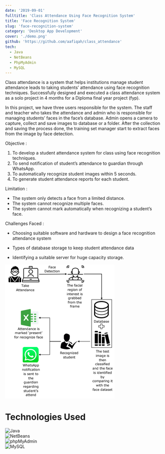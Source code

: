 ```yaml
---
date: '2019-09-01'
fulltitle: 'Class Attendance Using Face Recognition System'
title: 'Face Recognition System'
slug: 'face-recognition-system'
category: 'Desktop App Development'
cover: './demo.png'
github: 'https://github.com/aafiqah/class_attendance'
tech:
  - Java
  - NetBeans
  - PhpMyAdmin
  - MySQL
---
```


<div class="modal-content-container">
  <div class="modal-content-text">

Class attendance is a system that helps institutions manage student attendance leads to taking students’ attendance using face recognition techniques. Successfully designed and executed a class attendance system as a solo project in 4 months for a Diploma final year project (fyp).

In this project, we have three users responsible for the system. The staff and teacher who takes the attendance and admin who is responsible for managing students’ faces in the face’s database. Admin opens a camera to capture, collect and save images to database or a folder. After the collection and saving the process done, the training set manager start to extract faces from the image by face detection.

Objective :

1. To develop a student attendance system for class using face recognition techniques.
2. To send notification of student’s attendance to guardian through WhatsApp.
3. To automatically recognize student images within 5 seconds.
4. To generate student attendance reports for each student.

Limitation :

- The system only detects a face from a limited distance.
- The system cannot recognize multiple faces.
- The system cannot mark automatically when recognizing a student’s face.

Challenges Faced :

- Choosing suitable software and hardware to design a face recognition attendance system
- Types of database storage to keep student attendance data
- Identifying a suitable server for huge capacity storage.

  </div>

  <div class="modal-content-img">

![Diagram](./diagram.png)

  </div>
</div>

# Technologies Used

<div class="container">
  <div class="badge-item">
    <img src="https://img.shields.io/badge/Java-ED8B00?style=for-the-badge&logo=openjdk&logoColor=white" alt="Java" class="badge-image" />
  </div>
  <div class="badge-item">
    <img src="https://img.shields.io/badge/NetBeans-1B6AC6?style=for-the-badge&logo=apache-netbeans-ide&logoColor=white" alt="NetBeans" class="badge-image" />
  </div>
  <div class="badge-item">
    <img src="https://img.shields.io/badge/phpMyAdmin-4479A1?style=for-the-badge&logo=phpmyadmin&logoColor=white" alt="phpMyAdmin" class="badge-image" />
  </div>
  <div class="badge-item">
    <img src="https://img.shields.io/badge/MySQL-005C84?style=for-the-badge&logo=mysql&logoColor=white" alt="MySQL" class="badge-image" />
  </div>
</div>
